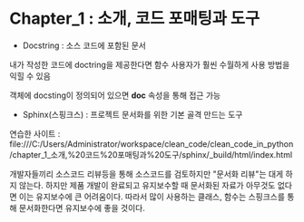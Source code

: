 # Chapter_1 : 소개, 코드 포매팅과 도구


- Docstring : 소스 코드에 포함된 문서

내가 작성한 코드에 doctring을 제공한다면 함수 사용자가 훨씬 수월하게 사용 방법을 익힐 수 있음

객체에 docsting이 정의되어 있으면 __doc__ 속성을 통해 접근 가능

- Sphinx(스핑크스) : 프로젝트 문서화를 위한 기본 골격 만드는 도구

연습한 사이트 : file:///C:/Users/Administrator/workspace/clean_code/clean_code_in_python/chapter_1_소개,%20코드%20포매팅과%20도구/sphinx/_build/html/index.html

개발자들끼리 소스코드 리뷰등을 통해 소스코드를 검토하지만 "문서화 리뷰"는 대게 하지 않는다.
하지만 제품 개발이 완료되고 유지보수할 때 문서화된 자료가 아무것도 없다면 이는 유지보수에 큰 어려움이다.
따라서 많이 사용하는 클래스, 함수는 스핑크스를 통해 문서화한다면 유지보수에 좋을 것이다.
